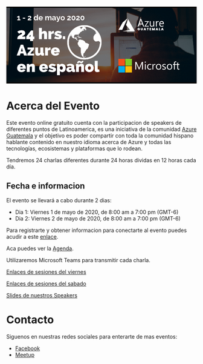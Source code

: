 ![Header](images/Header.png)

# Acerca del Evento

Este evento online gratuito cuenta con la participacion de speakers de diferentes puntos de Latinoamerica, es una iniciativa de la comunidad [Azure Guatemala](https://www.meetup.com/es-ES/Azure-Guatemala/) y el objetivo es poder compartir con toda la comunidad hispano hablante contenido en nuestro idioma acerca de Azure y todas las tecnologías, ecosistemas y plataformas que lo rodean.

Tendremos 24 charlas diferentes durante 24 horas dividas en 12 horas cada día.

## Fecha e informacion
El evento se llevará a cabo durante 2 dias:
- Dia 1: Viernes 1 de mayo de 2020, de 8:00 am a 7:00 pm (GMT-6)
- Dia 2: Viernes 2 de mayo de 2020, de 8:00 am a 7:00 pm (GMT-6)

Para registrarte y obtener informacion para conectarte al evento puedes acudir a este [enlace](https://www.meetup.com/es-ES/Azure-Guatemala/events/269998337/).

Aca puedes ver la [Agenda](Agenda.md).

Utilizaremos Microsoft Teams para transmitir cada charla.

[Enlaces de sesiones del viernes](EnlacesViernes.md)

[Enlaces de sesiones del sabado](EnlacesSabado.md)

[Slides de nuestros Speakers](SlidesSpeakers/readme.md)

# Contacto
Siguenos en nuestras redes sociales para enterarte de mas eventos:
- [Facebook](https://www.facebook.com/azuregt) 
- [Meetup](https://www.meetup.com/es-ES/Azure-Guatemala/)
